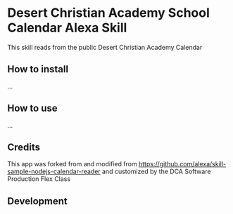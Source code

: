 # Desert Christian Academy School Calendar Alexa Skill
This skill reads from the public Desert Christian Academy Calendar
## How to install
...
## How to use
...
## Credits
This app was forked from and modified from https://github.com/alexa/skill-sample-nodejs-calendar-reader and customized by the DCA Software Production Flex Class

## Development
